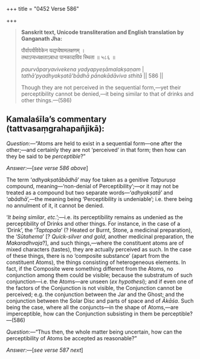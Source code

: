 +++
title = "0452 Verse 586"

+++
> **Sanskrit text, Unicode transliteration and English translation by Ganganath Jha:** 
>
> पौर्वापर्यविवेकेन यद्यप्येषामलक्षणम् ।  
> तथाऽप्यध्यक्षताऽबाधा पानकादाविव स्थिता ॥ ५८६ ॥ 
>
> *paurvāparyavivekena yadyapyeṣāmalakṣaṇam* \|  
> *tathā'pyadhyakṣatā'bādhā pānakādāviva sthitā* \|\| 586 \|\| 
>
> Though they are not perceived in the sequential form,—yet their perceptibility cannot be denied,—it being similar to that of drinks and other things.—(586)



## Kamalaśīla’s commentary (tattvasaṃgrahapañjikā):

*Question*:—“Atoms are held to exist in a sequential form—one after the other;—and certainly they are not ‘perceived’ in that form; then how can they be said to be *perceptible*?”

*Answer*:—[*see verse 586 above*]

The term ‘*adhyakṣatābādhā*’ may foe taken as a genitive *Tatpuruṣa* compound, meaning—‘non-denial of Perceptibility’;—or it may not be treated as a compound but two separate words—‘*adhyakṣatā*’ and ‘*abādhā*’,—the meaning being ‘Perceptibility is undeniable’; i.e. there being no annulment of it, it cannot be denied.

‘*It being similar*, *etc*.’;—i.e. its perceptibility remains as undenied as the perceptibility of Drinks and other things. For instance, in the case of a ‘Drink’, the ‘*Taptopala*’ (? Heated or Burnt, Stone, a medicinal preparation), the ‘*Sūtahema*’ [? *Quick-silver and gold*, another medicinal preparation, the *Makaradhvaja*?], and such things,—where the constituent atoms are of mixed characters (tastes), they are actually perceived as such. In the case of these things, there is no ‘composite substance’ (apart from the constituent Atoms), the things consisting of heterogeneous elements. In fact, if the Composite were something different from the Atoms, no conjunction among them could be visible; because the substratum of such conjunction—i.e. the Atoms—are unseen (*ex hypothesi*); and if even one of the factors of the Conjunction is not visible, the Conjunction cannot be perceived; e.g. the conjunction between the Jar and the Ghost; and the conjunction between the Solar Disc and parts of space and of *Ākāśa*. Such being the case, where all the conjuncts—in the shape of Atoms,—are imperceptible, how can the Conjunction subsisting in them be perceptible?—(586)

*Question*:—“Thus then, the whole matter being uncertain, how can the perceptibility of Atoms be accepted as reasonable?”

*Answer*:—[*see verse 587 next*]


